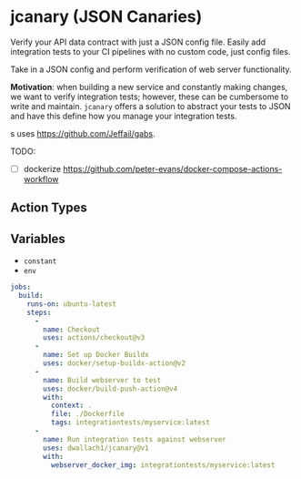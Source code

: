 # jcanary (JSON Canaries)

Verify your API data contract with just a JSON config file. Easily add integration tests
to your CI pipelines with no custom code, just config files.

Take in a JSON config and perform verification of web server functionality.

**Motivation**: when building a new service and constantly making changes, we want to verify integration tests; however, these can be cumbersome to write and maintain. `jcanary` offers a solution to abstract your tests to JSON and have this define how you manage your integration tests.

 s
uses https://github.com/Jeffail/gabs.


TODO:

- [ ] dockerize
https://github.com/peter-evans/docker-compose-actions-workflow

## Action Types

## Variables
* `constant`
* `env`



```yml
jobs:
  build:
    runs-on: ubuntu-latest
    steps:
      -
        name: Checkout
        uses: actions/checkout@v3
      -
        name: Set up Docker Buildx
        uses: docker/setup-buildx-action@v2
      -
        name: Build webserver to test
        uses: docker/build-push-action@v4
        with:
          context: .
          file: ./Dockerfile
          tags: integrationtests/myservice:latest
      -
        name: Run integration tests against webserver
        uses: dwallach1/jcanary@v1
        with:
          webserver_docker_img: integrationtests/myservice:latest
```
